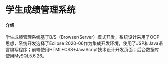 # 学生成绩管理系统

#### 介绍
学生成绩管理系统基于B/S（Browser/Server）模式开发，系统设计采用了OOP思想，系统开发选择了Eclipse 2020-06作为集成开发环境，使用了JSP和Java语言编写程序；前端使用HTML+CSS+JavaScript技术设计开发页面；后台数据库使用MySQL5.6.26。

